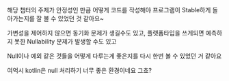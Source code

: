 해당 챕터의 주제가 안정성인 만큼 어떻게 코드를 작성해야 프로그램이 Stable하게 돌아가는지를 잘 볼 수 있었던 것 같아요~

가변성을 제어하지 않으면 동기화 문제가 생길수도 있고, 플랫폼타입을 쓰게되면 예측하지 못한 Nullability 문제가 발생할 수도 있고

Null이나 예외 같은 것들을 어떻게 다루는게 좋은지를 다시 한번 볼 수 있었던 거 같아요

여억시 kotlin은 null 처리하기 너무 좋은 환경이네요 그쵸?
